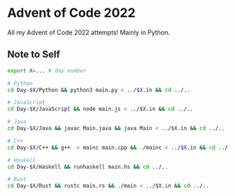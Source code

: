 # Advent of Code 2022

All my Advent of Code 2022 attempts! Mainly in Python.

## Note to Self
```sh
export X=... # day number

# Python
cd Day-$X/Python && python3 main.py < ../$X.in && cd ../..

# JavaScript
cd Day-$X/JavaScript && node main.js < ../$X.in && cd ../..

# Java
cd Day-$X/Java && javac Main.java && java Main < ../$X.in && cd ../..

# C++
cd Day-$X/C++ && g++ -o mainc main.cpp && ./mainc < ../$X.in && cd ../..

# Haskell
cd Day-$X/Haskell && runhaskell main.hs && cd ../..

# Rust
cd Day-$X/Rust && rustc main.rs && ./main < ../$X.in && cd ../..
```
